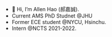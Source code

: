 - 👋 Hi, I’m Allen Hao (郝嘉誠).
-  Current AMS PhD Studnet @JHU
- Former ECE student @NYCU, Hsinchu.
- Intern @NCTS 2021-2022.

<!---
18Allen/18Allen is a ✨ special ✨ repository because its `README.md` (this file) appears on your GitHub profile.
You can click the Preview link to take a look at your changes.
--->
